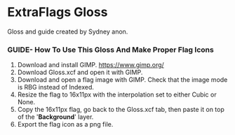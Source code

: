 # ExtraFlags Gloss

Gloss and guide created by Sydney anon.

### GUIDE- How To Use This Gloss And Make Proper Flag Icons

1. Download and install GIMP. https://www.gimp.org/
2. Download Gloss.xcf and open it with GIMP.
3. Download and open a flag image with GIMP. Check that the image mode is RBG instead of Indexed.
4. Resize the flag to 16x11px with the interpolation set to either Cubic or None.
5. Copy the 16x11px flag, go back to the Gloss.xcf tab, then paste it on top of the '**Background**' layer.
6. Export the flag icon as a png file.

